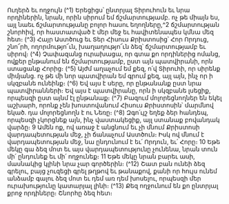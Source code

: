 
Ուղերձ եւ ողջույն
(^1) Երեցիցս՝ ընտրյալ Տիրուհուն եւ նրա որդիներին, նրան, որին սիրում եմ ճշմարտությամբ. ոչ թե միայն ես, այլ նաեւ
ճշմարտությանը բոլոր հասու եղողները,^2 ճշմարտության շնորհիվ, որ հաստատված է մեր մեջ եւ հավիտենապես կմնա
մեզ հետ։
(^3) Հայր Աստծուց եւ Տեր Հիսուս Քրիստոսից՝ Հոր Որդուց, շնո՜րհ, ողորմությո՜ւն, խաղաղությո՜ւն ձեզ՝
ճշմարտությամբ եւ սիրով։
(^4) Չափազանց ուրախացա, որ գտա քո որդիներից ոմանց, ովքեր ընթանում են ճշմարտությամբ, ըստ այն
պատվիրանի, որն ստացանք Հորից։
(^5) Այժմ աղաչում եմ քեզ, ո՛վ Տիրուհի, որ սիրենք միմյանց. ոչ թե մի նոր պատվիրան եմ գրում քեզ, այլ այն, ինչ որ ի
սկզբանե ունեինք։
(^6) Եվ այս է սերը, որ ընթանանք ըստ նրա պատվիրանների։ Եվ այս է պատվիրանը, որն ի սկզբանե լսեցիք, որպեսզի
ըստ այնմ էլ ընթանաք։
(^7) Բազում մոլորեցնողներ են եկել աշխարհ, որոնք չեն խոստովանում Հիսուս Քրիստոսին՝ մարմնով եկած. դա
մոլորեցնողն է ու Նեռը։
(^8) Զգո՛ւյշ եղեք ձեր հանդեպ, որպեսզի չկորցնեք այն, ինչ վաստակեցիք, այլ ստանաք բովանդակ վարձը։ 9 Ամեն ոք,
ով առաջ է անցնում եւ չի մնում Քրիստոսի վարդապետության մեջ, չի ճանաչում Աստծուն։ Իսկ ով մնում է
վարդապետության մեջ, նա ընդունում է եւ՛ Որդուն, եւ՛ Հորը։ 10 Եթե մեկը գա ձեզ մոտ եւ այս վարդապետությունը
չունենա, նրան տուն մի՛ ընդունեք եւ մի՛ ողջունեք։ 11 Եթե մեկը նրան բարեւ ասի, մասնակից կլինի նրա չար գործերին։
(^12) Շատ բան ունեի ձեզ գրելու, բայց չուզեցի գրել թղթով եւ թանաքով, քանի որ հույս ունեմ անձամբ գալու ձեզ մոտ
եւ դեմ առ դեմ խոսելու, որպեսզի մեր ուրախությունը կատարյալ լինի։
(^13) Քեզ ողջունում են քո ընտրյալ քրոջ որդիները։ Շնորհը ձեզ հետ։


